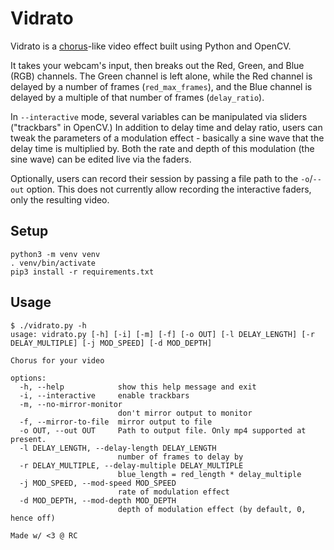 # Vidrato
Vidrato is a [chorus](https://en.wikipedia.org/wiki/Chorus_(audio_effect))-like video effect built using Python and OpenCV.

It takes your webcam's input, then breaks out the Red, Green, and Blue (RGB) channels.
The Green channel is left alone, while the Red channel is delayed by a number of frames (`red_max_frames`),
and the Blue channel is delayed by a multiple of that number of frames (`delay_ratio`).

In `--interactive` mode, several variables can be manipulated via sliders ("trackbars" in OpenCV.)
In addition to delay time and delay ratio, users can tweak the parameters of a modulation effect -
basically a sine wave that the delay time is multiplied by.
Both the rate and depth of this modulation (the sine wave) can be edited live via the faders.

Optionally, users can record their session by passing a file path to  the `-o`/`--out` option.
This does not currently allow recording the interactive faders, only the resulting video.

## Setup
```
python3 -m venv venv
. venv/bin/activate
pip3 install -r requirements.txt
```

## Usage
```
$ ./vidrato.py -h
usage: vidrato.py [-h] [-i] [-m] [-f] [-o OUT] [-l DELAY_LENGTH] [-r DELAY_MULTIPLE] [-j MOD_SPEED] [-d MOD_DEPTH]

Chorus for your video

options:
  -h, --help            show this help message and exit
  -i, --interactive     enable trackbars
  -m, --no-mirror-monitor
                        don't mirror output to monitor
  -f, --mirror-to-file  mirror output to file
  -o OUT, --out OUT     Path to output file. Only mp4 supported at present.
  -l DELAY_LENGTH, --delay-length DELAY_LENGTH
                        number of frames to delay by
  -r DELAY_MULTIPLE, --delay-multiple DELAY_MULTIPLE
                        blue_length = red_length * delay_multiple
  -j MOD_SPEED, --mod-speed MOD_SPEED
                        rate of modulation effect
  -d MOD_DEPTH, --mod-depth MOD_DEPTH
                        depth of modulation effect (by default, 0, hence off)

Made w/ <3 @ RC
```
